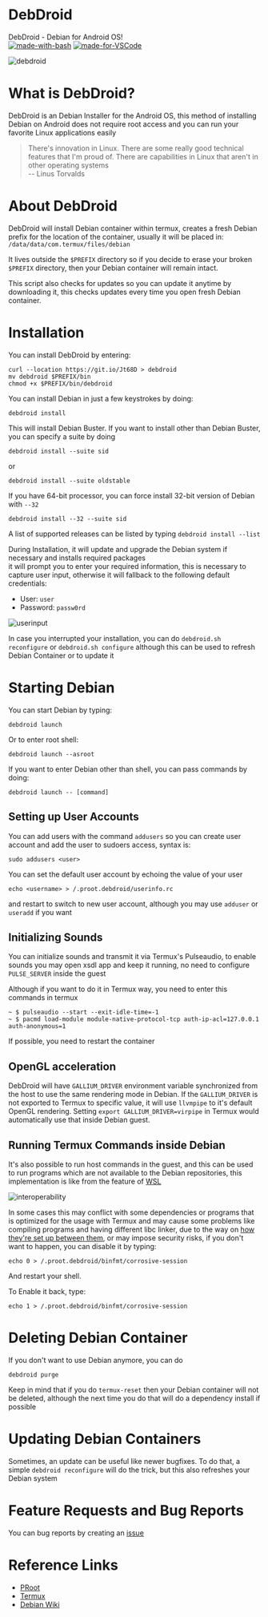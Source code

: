 # DebDroid
DebDroid - Debian for Android OS! \
[![made-with-bash](https://img.shields.io/badge/Made%20with-Bash-1f425f.svg)](https://www.gnu.org/software/bash/) [![made-for-VSCode](https://img.shields.io/badge/Made%20for-VSCode-1f425f.svg)](https://code.visualstudio.com/)

![debdroid](./images/neofetch.png)

# What is DebDroid?
DebDroid is an Debian Installer for the Android OS, this method of installing Debian on Android does not require root access and you can run your favorite Linux applications easily

> There's innovation in Linux. There are some really good technical features that I'm proud of. There are capabilities in Linux that aren't in other operating systems \
	-- Linus Torvalds

# About DebDroid
DebDroid will install Debian container within termux, creates a fresh Debian prefix for the location of the container, usually it will be placed in: \
`/data/data/com.termux/files/debian`

It lives outside the `$PREFIX` directory so if you decide to erase your broken `$PREFIX` directory, then your Debian container will remain intact.

This script also checks for updates so you can update it anytime by downloading it, this checks updates every time you open fresh Debian container.

# Installation
You can install DebDroid by entering:
```
curl --location https://git.io/Jt68D > debdroid
mv debdroid $PREFIX/bin
chmod +x $PREFIX/bin/debdroid
```

You can install Debian in just a few keystrokes by doing:
```
debdroid install
```
This will install Debian Buster. If you want to install other than Debian Buster, you can specify a suite by doing
```
debdroid install --suite sid
```
or
```
debdroid install --suite oldstable
```

If you have 64-bit processor, you can force install 32-bit version of Debian with `--32`
```
debdroid install --32 --suite sid
```

A list of supported releases can be listed by typing `debdroid install --list`

During Installation, it will update and upgrade the Debian system if necessary and installs required packages \
it will prompt you to enter your required information, this is necessary to capture user input, otherwise it will fallback to the following default credentials:
* User: `user`
* Password: `passw0rd`

![userinput](./images/userinput.png)

In case you interrupted your installation, you can do `debdroid.sh reconfigure` or `debdroid.sh configure` although this can be used to refresh Debian Container or to update it

# Starting Debian
You can start Debian by typing:
```
debdroid launch
```
Or to enter root shell:
```
debdroid launch --asroot
```

If you want to enter Debian other than shell, you can pass commands by doing:
```
debdroid launch -- [command]
```

## Setting up User Accounts
You can add users with the command `addusers` so you can create user account and add the user to sudoers access, syntax is:
```
sudo addusers <user>
```

You can set the default user account by echoing the value of your user
```
echo <username> > /.proot.debdroid/userinfo.rc
```
and restart to switch to new user account, although you may use `adduser` or `useradd` if you want

## Initializing Sounds
You can initialize sounds and transmit it via Termux's Pulseaudio, to enable sounds you may open xsdl app and keep it running, no need to configure `PULSE_SERVER` inside the guest

Although if you want to do it in Termux way, you need to enter this commands in termux
```
~ $ pulseaudio --start --exit-idle-time=-1
~ $ pacmd load-module module-native-protocol-tcp auth-ip-acl=127.0.0.1 auth-anonymous=1
```
If possible, you need to restart the container

## OpenGL acceleration
DebDroid will have `GALLIUM_DRIVER` environment variable synchronized from the host to use the same rendering mode in Debian. If the `GALLIUM_DRIVER` is not exported to Termux to specific value, it will use `llvmpipe` to it's default OpenGL rendering. Setting `export GALLIUM_DRIVER=virpipe` in Termux would automatically use that inside Debian guest.

## Running Termux Commands inside Debian
It's also possible to run host commands in the guest, and this can be used to run programs which are not available to the Debian repositories, this implementation is like from the feature of [WSL](https://docs.microsoft.com/en-us/windows/wsl/interop)

![interoperability](./images/termux-cmds-debian.png)

In some cases this may conflict with some dependencies or programs that is optimized for the usage with Termux and may cause some problems like compiling programs and having different libc linker, due to the way on [how they're set up between them](https://wiki.termux.com/wiki/Differences_from_Linux), or may impose security risks, if you don't want to happen, you can disable it by typing:
```
echo 0 > /.proot.debdroid/binfmt/corrosive-session
```
And restart your shell.

To Enable it back, type:
```
echo 1 > /.proot.debdroid/binfmt/corrosive-session
```

# Deleting Debian Container
If you don't want to use Debian anymore, you can do
```
debdroid purge
```

Keep in mind that if you do `termux-reset` then your Debian container will not be deleted, although the next time you do that will do a dependency install if possible

# Updating Debian Containers
Sometimes, an update can be useful like newer bugfixes. To do that, a simple `debdroid reconfigure` will do the trick, but this also refreshes your Debian system

# Feature Requests and Bug Reports
You can bug reports by creating an [issue](https://github.com/WMCB-Tech/debdroid-ng/issues)

# Reference Links
* [PRoot](https://proot-me.github.io/)
* [Termux](https://termux.com)
* [Debian Wiki](https://wiki.Debian.org)
